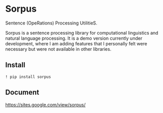# Sorpus
Sentence (OpeRations) Processing UtilitieS.

Sorpus is a sentence processing library for computational linguistics and natural language processing. It is a demo version currently under development, where I am adding features that I personally felt were necessary but were not available in other libraries. 
## Install
```
! pip install sorpus
```
## Document
https://sites.google.com/view/sorpus/
